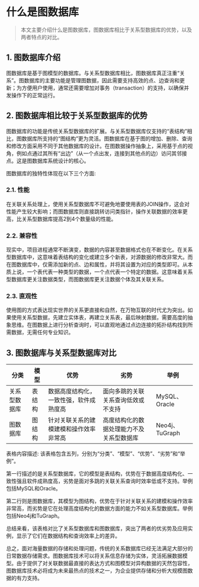 # 什么是图数据库

> 本文主要介绍什么是图数据库，图数据库相比于关系型数据库的优势，以及两者特点的对比。

## 1. 图数据库介绍

图数据库是基于图模型的数据库。与关系型数据库相比，图数据库真正注重“关系”。图数据库的主要功能是管理图数据，因此需要支持高效的点、边查询和更新；为方便用户使用，通常还需要增加对事务（transaction）的支持，以确保并发操作下的正常运行。

## 2. 图数据库相比较于关系型数据库的优势

图数据库的功能是传统关系型数据库的扩展。与关系型数据库仅支持的“表结构”相比，图数据库所支持的“图结构”更为灵活。图数据库在基于图的增加、删除、查询和修改方面采用不同于其他数据库的设计。在图数据操作抽象上，采用基于点的视角，例如点通过其所有“出边”（从一个点出发，连接到其他点的边）访问其邻接点。这是图数据库系统设计的核心。

图数据库的独特性体现在以下三个方面:

### 2.1. 性能

在关联关系处理上，使用关系型数据库不可避免地要使用表的JOIN操作，这会对性能产生较大影响；而图数据库则直接跳转访问类指针，操作关联数据的效率更高，比关系型数据库提高2到4个数量级的性能。

### 2.2. 兼容性

现实中，项目进程通常不断演变，数据的内容甚至数据格式也在不断变化。在关系型数据库中，这意味着表结构的变化或建立多个新表，对源数据的修改非常大。而在图数据库中，仅需添加新的点、边和属性，并将其设置为对应的类型即可。从本质上说，一个表代表一种类型的数据，一个点代表一个特定的数据。这意味着关系型数据库更关注数据类型，而图数据库更关注数据个体及其关联关系。

### 2.3. 直观性

使用图的方式表达现实世界的关系更直接和自然，在万物互联的时代尤为突出。如果使用关系型数据，先建立实体表，再建立关系表，最后映射数据，需要高度的抽象思维。在图数据上进行分析查询时，可以直观地通过点边连接的拓扑结构找到所需数据，无需任何专业知识。

## 3. 图数据库与关系型数据库对比

| 分类         | 模型   | 优势                                   | 劣势                                     | 举例           |
| ------------ | ------ | -------------------------------------- | ---------------------------------------- | -------------- |
| 关系型数据库 | 表结构 | 数据高度结构化，一致性强，软件成熟度高 | 面向多跳的关联关系查询低效或不支持       | MySQL、Oracle  |
| 图数据库     | 图结构 | 针对关联关系的建模建模和操作效率非常高 | 高度结构化的数据处理能力不及关系型数据库 | Neo4j、TuGraph |
表格内容描述:
该表格包含五列，分别为“分类”、“模型”、“优势”、“劣势”和“举例”。 

第一行描述的是关系型数据库，它的模型是表结构，优势在于数据高度结构化、一致性强且软件成熟度高，劣势是面对多跳的关联关系查询时效率低或不支持。举例包括MySQL和Oracle。

第二行则是图数据库，其模型为图结构，优势在于针对关联关系的建模和操作效率非常高，而劣势是它在处理高度结构化的数据方面的能力不如关系型数据库。举例包括Neo4j和TuGraph。

总结来看，该表格对比了关系型数据库和图数据库，突出了两者的优劣势及应用实例，显示了它们在数据结构和查询效率上的差异。

总之，面对海量数据的存储和处理问题，传统的关系数据库已经无法满足大部分的日常数据存储需求。图数据库技术可以将关系信息存储为实体，灵活拓展数据模型。由于提供了对关联数据最直接的表达方式和图模型对异构数据的天然包容性，图数据库技术必将成为未来最热点的技术之一，为企业提供存储和分析大规模图数据的有力支持。